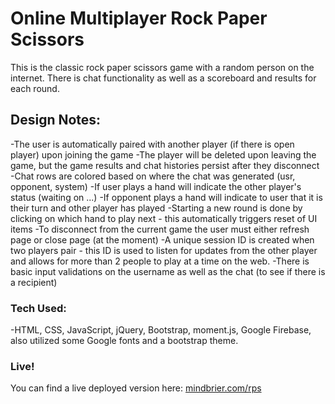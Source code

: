 # Online Multiplayer Rock Paper Scissors

This is the classic rock paper scissors game with a random person on the internet. There is chat functionality as well as a scoreboard and results for each round.

## Design Notes:
-The user is automatically paired with another player (if there is open player) upon joining the game
-The player will be deleted upon leaving the game, but the game results and chat histories persist after they disconnect
-Chat rows are colored based on where the chat was generated (usr, opponent, system)
-If user plays a hand will indicate the other player's status (waiting on ...)
-If opponent plays a hand will indicate to user that it is their turn and other player has played
-Starting a new round is done by clicking on which hand to play next - this automatically triggers reset of UI items
-To disconnect from the current game the user must either refresh page or close page (at the moment)
-A unique session ID is created when two players pair - this ID is used to listen for updates from the other player and allows for more than 2 people to play at a time on the web.
-There is basic input validations on the username as well as the chat (to see if there is a recipient)




### Tech Used:
-HTML, CSS, JavaScript, jQuery, Bootstrap, moment.js, Google Firebase, also utilized some Google fonts and a bootstrap theme.

### Live!
You can find a live deployed version here: [mindbrier.com/rps](https://mindbrier.com/rps)

